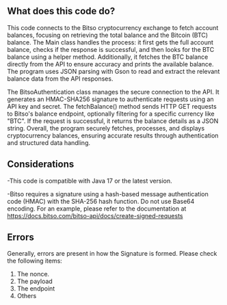 ## What does this code do?

This code connects to the Bitso cryptocurrency exchange to fetch account balances, focusing on retrieving the total balance and the Bitcoin (BTC) balance. The Main class handles the process: it first gets the full account balance, checks if the response is successful, and then looks for the BTC balance using a helper method. Additionally, it fetches the BTC balance directly from the API to ensure accuracy and prints the available balance. The program uses JSON parsing with Gson to read and extract the relevant balance data from the API responses.

The BitsoAuthentication class manages the secure connection to the API. It generates an HMAC-SHA256 signature to authenticate requests using an API key and secret. The fetchBalance() method sends HTTP GET requests to Bitso's balance endpoint, optionally filtering for a specific currency like "BTC". If the request is successful, it returns the balance details as a JSON string. Overall, the program securely fetches, processes, and displays cryptocurrency balances, ensuring accurate results through authentication and structured data handling.


## Considerations

-This code is compatible with Java 17 or the latest version.

-Bitso requires a signature using a hash-based message authentication code (HMAC) with the SHA-256 hash function. Do not use Base64 encoding. For an example, please refer to the documentation at https://docs.bitso.com/bitso-api/docs/create-signed-requests

## Errors

Generally, errors are present in how the Signature is formed. Please check the following items:

1. The nonce.
2. The payload
3. The endpoint
4. Others
